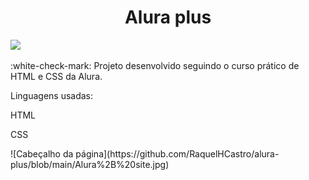 <h1 align="center"> Alura plus</h1>
<p align="left">
<img src="http://img.shields.io/static/v1?label=STATUS&message=DONE&color=GREEN&style=for-the-badge"/>
</p>

:white-check-mark: Projeto desenvolvido seguindo o curso prático de HTML e CSS da Alura. 

Linguagens usadas:
<p>HTML</p>
<p>CSS</p> 

<p>
![Cabeçalho da página](https://github.com/RaquelHCastro/alura-plus/blob/main/Alura%2B%20site.jpg)
</p>


